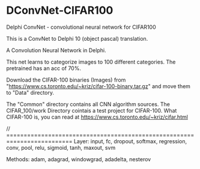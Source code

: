 # DConvNet-CIFAR100
Delphi ConvNet - convolutional neural network for CIFAR100

This is a ConvNet to Delphi 10 (object pascal) translation.

A Convolution Neural Network in Delphi.

This net learns to categorize images to 100 different categories. The pretrained has an acc of 70%. 

Download the CIFAR-100 binaries (Images) from "https://www.cs.toronto.edu/~kriz/cifar-100-binary.tar.gz" and move them to "Data" directory.

The "Common" directory contains all CNN algorithm sources. The CIFAR_100/work Directory cointais a test project for CIFAR-100. What CIFAR-100 is, you can read at https://www.cs.toronto.edu/~kriz/cifar.html


// =========================================================================
Layer: 
  input, 
  fc, 
  dropout, 
  softmax, 
  regression, 
  conv, 
  pool, 
  relu, 
  sigmoid, 
  tanh, 
  maxout, 
  svm

Methods: adam, adagrad, windowgrad, adadelta, nesterov
